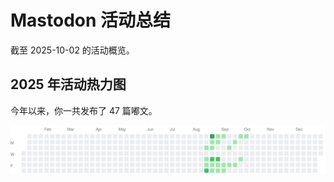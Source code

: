 # Mastodon 活动总结

截至 2025-10-02 的活动概览。

## 2025 年活动热力图

今年以来，你一共发布了 47 篇嘟文。

![Activity Heatmap](./heatmap.svg)